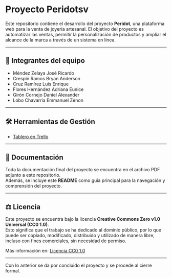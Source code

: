 # Proyecto Peridotsv

Este repositorio contiene el desarrollo del proyecto **Peridot**, una plataforma web para la venta de joyería artesanal. El objetivo del proyecto es automatizar las ventas, permitir la personalización de productos y ampliar el alcance de la marca a través de un sistema en línea.

---

## 📑 Integrantes del equipo

- Méndez Zelaya José Ricardo  
- Crespín Ramos Bryan Anderson  
- Cruz Ramírez Luis Enrique  
- Flores Hernández Adriana Eunice  
- Girón Cornejo Daniel Alexander  
- Lobo Chavarría Emmanuel Zenon  

---

## 🛠️ Herramientas de Gestión

- [Tablero en Trello](https://trello.com/invite/b/68a1662f2a660c81da9dfca8/ATTIa7b1f9867b03f14ae350a1337e7efae8736E5DDC/mi-tablero-de-trello)

---

## 📄 Documentación

Toda la documentación final del proyecto se encuentra en el archivo PDF adjunto a este repositorio.  
Además, se incluye este **README** como guía principal para la navegación y comprensión del proyecto.

---

## ⚖️ Licencia

Este proyecto se encuentra bajo la licencia **Creative Commons Zero v1.0 Universal (CC0 1.0)**.  
Esto significa que el trabajo se ha dedicado al dominio público, por lo que puede ser copiado, modificado, distribuido y utilizado de manera libre, incluso con fines comerciales, sin necesidad de permiso.

Más información en: [Licencia CC0 1.0](https://creativecommons.org/publicdomain/zero/1.0/deed.es)

---

Con lo anterior se da por concluido el proyecto y se procede al cierre formal.
